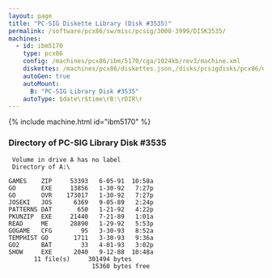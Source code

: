 ```yaml
---
layout: page
title: "PC-SIG Diskette Library (Disk #3535)"
permalink: /software/pcx86/sw/misc/pcsig/3000-3999/DISK3535/
machines:
  - id: ibm5170
    type: pcx86
    config: /machines/pcx86/ibm/5170/cga/1024kb/rev3/machine.xml
    diskettes: /machines/pcx86/diskettes.json,/disks/pcsigdisks/pcx86/diskettes.json
    autoGen: true
    autoMount:
      B: "PC-SIG Library Disk #3535"
    autoType: $date\r$time\rB:\rDIR\r
---
```


{% include machine.html id="ibm5170" %}

### Directory of PC-SIG Library Disk #3535

     Volume in drive A has no label
     Directory of A:\

    GAMES    ZIP     53393   6-05-91  10:58a
    GO       EXE     13856   1-30-92   7:27p
    GO       OVR    173017   1-30-92   7:27p
    JOSEKI   JOS      6369   9-05-89   2:24p
    PATTERNS DAT       650   1-21-92   4:22p
    PKUNZIP  EXE     21440   7-21-89   1:01a
    READ     ME      28890   1-29-92   5:53p
    GOGAME   CFG        95   3-30-93   8:52a
    TEMPHIST GO       1711   3-30-93   9:36a
    GO2      BAT        33   4-01-93   3:02p
    SHOW     EXE      2040   9-12-88  10:48a
           11 file(s)     301494 bytes
                           15360 bytes free
